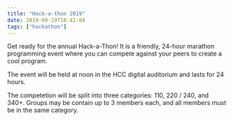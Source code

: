 ```yaml
---
title: "Hack-a-thon 2019"
date: 2019-09-19T18:42:04
tags: ["hackathon"]
---
```


Get ready for the annual Hack-a-Thon! It is a friendly, 24-hour marathon programming event where you can compete against your peers to create a cool program.

The event will be held at noon in the HCC digital auditorium and lasts for 24 hours.

The competetion will be split into three categories: 110, 220 / 240, and 340+.
Groups may be contain up to 3 members each, and all members must be in the same category.
